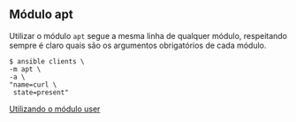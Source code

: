 ## Módulo apt

Utilizar o módulo `apt` segue a mesma linha de qualquer módulo, respeitando sempre é claro quais são os argumentos obrigatórios de cada módulo.

```shell
$ ansible clients \
-m apt \
-a \
"name=curl \
 state=present"
 ```

[Utilizando o módulo user](user.md)